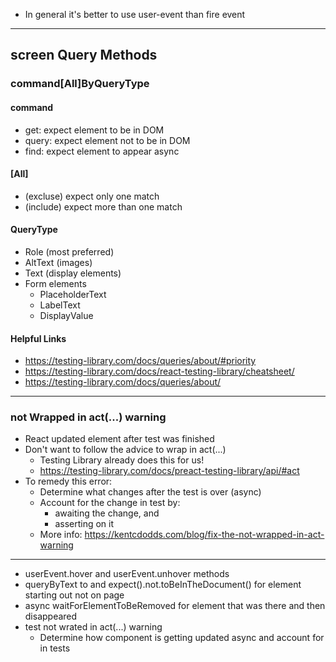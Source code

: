 - In general it's better to use user-event than fire event

---

## screen Query Methods

### command[All]ByQueryType

#### command

- get: expect element to be in DOM
- query: expect element not to be in DOM
- find: expect element to appear async

#### [All]

- (excluse) expect only one match
- (include) expect more than one match

#### QueryType

- Role (most preferred)
- AltText (images)
- Text (display elements)
- Form elements
  - PlaceholderText
  - LabelText
  - DisplayValue

#### Helpful Links

- https://testing-library.com/docs/queries/about/#priority
- https://testing-library.com/docs/react-testing-library/cheatsheet/
- https://testing-library.com/docs/queries/about/

---

### not Wrapped in act(...) warning

- React updated element after test was finished
- Don't want to follow the advice to wrap in act(...)
  - Testing Library already does this for us!
  - https://testing-library.com/docs/preact-testing-library/api/#act
- To remedy this error:
  - Determine what changes after the test is over (async)
  - Account for the change in test by:
    - awaiting the change, and
    - asserting on it
  - More info: https://kentcdodds.com/blog/fix-the-not-wrapped-in-act-warning

---

- userEvent.hover and userEvent.unhover methods
- queryByText to and expect().not.toBeInTheDocument() for element starting out not on page
- async waitForElementToBeRemoved for element that was there and then disappeared
- test not wrated in act(...) warning
  - Determine how component is getting updated async and account for in tests
